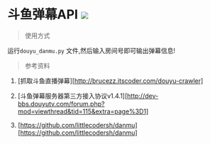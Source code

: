 # 斗鱼弹幕API ![](https://img.shields.io/badge/Python-3.6-blue.svg)

> 使用方式  

运行`douyu_danmu.py` 文件,然后输入房间号即可输出弹幕信息!

> 参考资料

1. [抓取斗鱼直播弹幕][http://brucezz.itscoder.com/douyu-crawler]

2. [斗鱼弹幕服务器第三方接入协议v1.4.1][http://dev-bbs.douyutv.com/forum.php?mod=viewthread&tid=115&extra=page%3D1]

3. [https://github.com/littlecodersh/danmu][https://github.com/littlecodersh/danmu]

   ​
